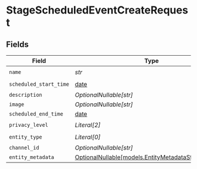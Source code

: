 # StageScheduledEventCreateRequest


## Fields

| Field                                                                                            | Type                                                                                             | Required                                                                                         | Description                                                                                      |
| ------------------------------------------------------------------------------------------------ | ------------------------------------------------------------------------------------------------ | ------------------------------------------------------------------------------------------------ | ------------------------------------------------------------------------------------------------ |
| `name`                                                                                           | *str*                                                                                            | :heavy_check_mark:                                                                               | N/A                                                                                              |
| `scheduled_start_time`                                                                           | [date](https://docs.python.org/3/library/datetime.html#date-objects)                             | :heavy_check_mark:                                                                               | N/A                                                                                              |
| `description`                                                                                    | *OptionalNullable[str]*                                                                          | :heavy_minus_sign:                                                                               | N/A                                                                                              |
| `image`                                                                                          | *OptionalNullable[str]*                                                                          | :heavy_minus_sign:                                                                               | N/A                                                                                              |
| `scheduled_end_time`                                                                             | [date](https://docs.python.org/3/library/datetime.html#date-objects)                             | :heavy_minus_sign:                                                                               | N/A                                                                                              |
| `privacy_level`                                                                                  | *Literal[2]*                                                                                     | :heavy_check_mark:                                                                               | N/A                                                                                              |
| `entity_type`                                                                                    | *Literal[0]*                                                                                     | :heavy_check_mark:                                                                               | N/A                                                                                              |
| `channel_id`                                                                                     | *OptionalNullable[str]*                                                                          | :heavy_minus_sign:                                                                               | N/A                                                                                              |
| `entity_metadata`                                                                                | [OptionalNullable[models.EntityMetadataStageInstance]](../models/entitymetadatastageinstance.md) | :heavy_minus_sign:                                                                               | N/A                                                                                              |